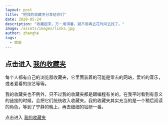 ```yaml
---
layout: post
title: "把我的收藏夹分享给你们"
date: 2020-05-24
description: "收藏起来，万一用得着，就不用再去花时间去找了。"
image: /assets/images/links.jpg
author: zhanghe
tags:
  - 效率
---
```


## 点击进入 [我的收藏夹](https://links.zhanghe.cool/)

每个人都有自己的浏览器收藏夹，它里面装着的可能是常去的网站，爱听的音乐，或者爱看的综艺等等。

我的收藏夹也不例外，只不过我的收藏夹都是跟编程有关的。在我平时看到有意义的链接的时候，会把它们统统收入收藏夹。我的收藏夹其实充当的是一个稍后阅读的角色，等到了宁静的晚上，再去细细的钻研一番。

点击进入 [我的收藏夹](https://links.zhanghe.cool/)
